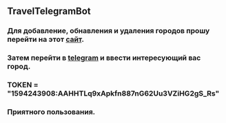 ## TravelTelegramBot

### Для добавление, обнавления и удаления городов прошу перейти на этот [сайт](https://traveltelergrambot.herokuapp.com/travel).
 
### Затем перейти в [telegram](http://t.me/TravelTaskBot) и ввести интересующий вас город.

### TOKEN = "1594243908:AAHHTLq9xApkfn887nG62Uu3VZiHG2gS_Rs"

### Приятного пользования.
